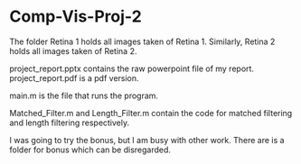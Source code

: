 # Comp-Vis-Proj-2

The folder Retina 1 holds all images taken of Retina 1.
Similarly, Retina 2 holds all images taken of Retina 2.

project_report.pptx contains the raw powerpoint file
of my report. project_report.pdf is a pdf version.

main.m is the file that runs the program.

Matched_Filter.m and Length_Filter.m contain the code
for matched filtering and length filtering respectively.

I was going to try the bonus, but I am busy with other 
work. There are is a folder for bonus which can be 
disregarded. 
